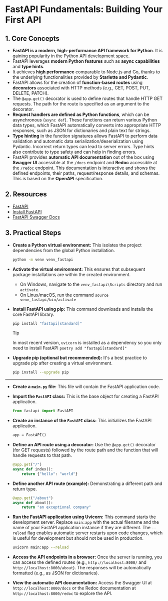 # FastAPI Fundamentals: Building Your First API

## 1. Core Concepts

- **FastAPI is a modern, high-performance API framework for Python**. It is gaining popularity in the Python API development space.
- FastAPI leverages **modern Python features** such as **async capabilities** and **type hints**.
- It achieves **high performance** comparable to Node.js and Go, thanks to the underlying functionalities provided by **Starlette and Pydantic**.
- FastAPI allows for the creation of **function-based routes** using **decorators** associated with HTTP methods (e.g., GET, POST, PUT, DELETE, PATCH).
- The `@app.get()` decorator is used to define routes that handle HTTP GET requests. The path for the route is specified as an argument to the decorator.
- **Request handlers are defined as Python functions**, which can be asynchronous (`async def`). These functions can return various Python data types, which FastAPI automatically converts into appropriate HTTP responses, such as JSON for dictionaries and plain text for strings.
- **Type hinting** in the function signatures allows FastAPI to perform data validation and automatic data serialization/deserialization using Pydantic. Incorrect return types can lead to server errors. Type hints also contribute to type safety and can help in finding errors.
- FastAPI provides **automatic API documentation** out of the box using **Swagger UI** accessible at the `/docs` endpoint and **Redoc** accessible at the `/redoc` endpoint. This documentation is interactive and shows the defined endpoints, their paths, request/response details, and schemas. This is based on the **OpenAPI** specification.

## 2. Resources

- [FastAPI](https://fastapi.tiangolo.com/)
- [Install FastAPI](https://fastapi.tiangolo.com/tutorial/)
- [FastAPI Swagger Docs](https://fastapi.tiangolo.com/tutorial/first-steps/#interactive-api-docs)

## 3. Practical Steps

- **Create a Python virtual environment:** This isolates the project dependencies from the global Python installation.
  ```bash
  python -m venv venv_fastapi
  ```
- **Activate the virtual environment:** This ensures that subsequent package installations are within the created environment.

  - On Windows, navigate to the `venv_fastapi\Scripts` directory and run `activate`.
  - On Linux/macOS, run the command `source venv_fastapi/bin/activate`

- **Install FastAPI using pip:** This command downloads and installs the core FastAPI library.

  ```bash
  pip install "fastapi[standard]"
  ```

  > [!TIP]
  > In most recent version, `uvicorn` is installed as a dependency so you only need to install FastAPI `poetry add "fastapi[standard]"`

- **Upgrade pip (optional but recommended):** It's a best practice to upgrade pip after creating a virtual environment.

  ```bash
  pip install --upgrade pip
  ```

---

- **Create a `main.py` file:** This file will contain the FastAPI application code.
- **Import the `FastAPI` class:** This is the base object for creating a FastAPI application.

  ```python
  from fastapi import FastAPI
  ```

- **Create an instance of the `FastAPI` class:** This initializes the FastAPI application.
  ```python
  app = FastAPI()
  ```
- **Define an API route using a decorator:** Use the `@app.get()` decorator (for GET requests) followed by the route path and the function that will handle requests to that path.
  ```python
  @app.get("/")
  async def index():
      return {"hello": "world"}
  ```
- **Define another API route (example):** Demonstrating a different path and return type.
  ```python
  @app.get("/about")
  async def about():
      return "an exceptional company"
  ```
- **Run the FastAPI application using Uvicorn:** This command starts the development server. Replace `main:app` with the actual filename and the name of your FastAPI application instance if they are different. The `--reload` flag enables automatic server restarts upon code changes, which is useful for development but should not be used in production.
  ```bash
  uvicorn main:app --reload
  ```
- **Access the API endpoints in a browser:** Once the server is running, you can access the defined routes (e.g., `http://localhost:8000/` and `http://localhost:8000/about`). The responses will be automatically formatted (e.g., as JSON for dictionaries).
- **View the automatic API documentation:** Access the Swagger UI at `http://localhost:8000/docs` or the Redoc documentation at `http://localhost:8000/redoc` to explore the API.

